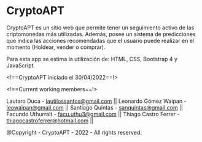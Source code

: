 # CryptoAPT

CryptoAPT es un sitio web que permite tener un seguimiento activo de las criptomonedas más utilizadas. Además, posee un sistema de predicciones que indica las acciones recomendadas que el usuario puede realizar en el momento (Holdear, vender o comprar).

Para esta app se estima la utilización de: HTML, CSS, Bootstrap 4 y JavaScript.

<!==CryptoAPT iniciado el 30/04/2022==!>

<!==Current working members==!>

Lautaro Duca - lautilossantos@gmail.com ||
Leonardo Gómez Waipan - leowaipan@gmail.com ||
Santiago Quintas - sanquintas@gmail.com ||
Facundo Uthurralt - facu.uthu3@gmail.com ||
Thiago Castro Ferrer - thiagocastroferrer@hotmail.com ||


@Copyright - CryptoAPT - 2022 - All rights reserved.
